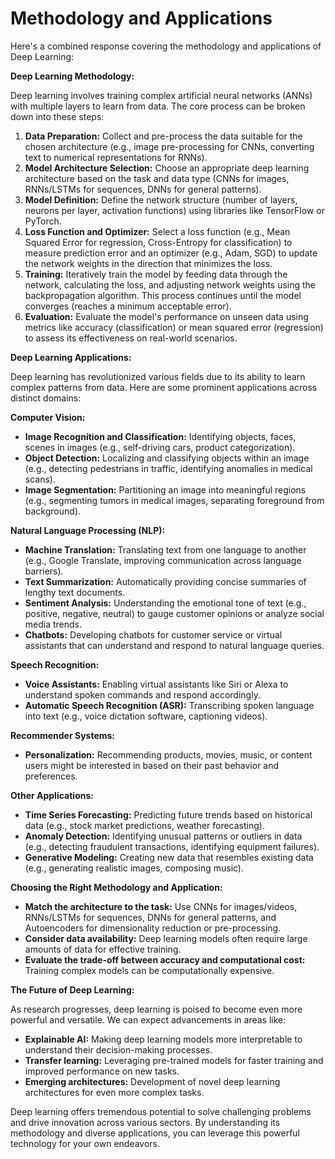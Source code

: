 # Methodology and Applications

Here's a combined response covering the methodology and applications of Deep Learning:

**Deep Learning Methodology:**

Deep learning involves training complex artificial neural networks (ANNs) with multiple layers to learn from data. The core process can be broken down into these steps:

1. **Data Preparation:** Collect and pre-process the data suitable for the chosen architecture (e.g., image pre-processing for CNNs, converting text to numerical representations for RNNs).
2. **Model Architecture Selection:** Choose an appropriate deep learning architecture based on the task and data type (CNNs for images, RNNs/LSTMs for sequences, DNNs for general patterns).
3. **Model Definition:** Define the network structure (number of layers, neurons per layer, activation functions) using libraries like TensorFlow or PyTorch.
4. **Loss Function and Optimizer:** Select a loss function (e.g., Mean Squared Error for regression, Cross-Entropy for classification) to measure prediction error and an optimizer (e.g., Adam, SGD) to update the network weights in the direction that minimizes the loss.
5. **Training:** Iteratively train the model by feeding data through the network, calculating the loss, and adjusting network weights using the backpropagation algorithm. This process continues until the model converges (reaches a minimum acceptable error).
6. **Evaluation:** Evaluate the model's performance on unseen data using metrics like accuracy (classification) or mean squared error (regression) to assess its effectiveness on real-world scenarios.

**Deep Learning Applications:**

Deep learning has revolutionized various fields due to its ability to learn complex patterns from data. Here are some prominent applications across distinct domains:

**Computer Vision:**

- **Image Recognition and Classification:** Identifying objects, faces, scenes in images (e.g., self-driving cars, product categorization).
- **Object Detection:** Localizing and classifying objects within an image (e.g., detecting pedestrians in traffic, identifying anomalies in medical scans).
- **Image Segmentation:** Partitioning an image into meaningful regions (e.g., segmenting tumors in medical images, separating foreground from background).

**Natural Language Processing (NLP):**

- **Machine Translation:** Translating text from one language to another (e.g., Google Translate, improving communication across language barriers).
- **Text Summarization:** Automatically providing concise summaries of lengthy text documents.
- **Sentiment Analysis:** Understanding the emotional tone of text (e.g., positive, negative, neutral) to gauge customer opinions or analyze social media trends.
- **Chatbots:** Developing chatbots for customer service or virtual assistants that can understand and respond to natural language queries.

**Speech Recognition:**

- **Voice Assistants:** Enabling virtual assistants like Siri or Alexa to understand spoken commands and respond accordingly.
- **Automatic Speech Recognition (ASR):** Transcribing spoken language into text (e.g., voice dictation software, captioning videos).

**Recommender Systems:**

- **Personalization:** Recommending products, movies, music, or content users might be interested in based on their past behavior and preferences.

**Other Applications:**

- **Time Series Forecasting:** Predicting future trends based on historical data (e.g., stock market predictions, weather forecasting).
- **Anomaly Detection:** Identifying unusual patterns or outliers in data (e.g., detecting fraudulent transactions, identifying equipment failures).
- **Generative Modeling:** Creating new data that resembles existing data (e.g., generating realistic images, composing music).

**Choosing the Right Methodology and Application:**

- **Match the architecture to the task:** Use CNNs for images/videos, RNNs/LSTMs for sequences, DNNs for general patterns, and Autoencoders for dimensionality reduction or pre-processing.
- **Consider data availability:** Deep learning models often require large amounts of data for effective training.
- **Evaluate the trade-off between accuracy and computational cost:** Training complex models can be computationally expensive.

**The Future of Deep Learning:**

As research progresses, deep learning is poised to become even more powerful and versatile. We can expect advancements in areas like:

- **Explainable AI:** Making deep learning models more interpretable to understand their decision-making processes.
- **Transfer learning:** Leveraging pre-trained models for faster training and improved performance on new tasks.
- **Emerging architectures:** Development of novel deep learning architectures for even more complex tasks.

Deep learning offers tremendous potential to solve challenging problems and drive innovation across various sectors. By understanding its methodology and diverse applications, you can leverage this powerful technology for your own endeavors.